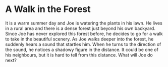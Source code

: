 # A Walk in the Forest

It is a warm summer day and Joe is watering the plants in his lawn. He lives in a rural area and there is a dense forest just beyond his own backyard. Since Joe has never explored this forest before, he decides to go for a walk to take in the beautiful scenery. As Joe walks deeper into the forest, he suddenly hears a sound that startles him. When he turns to the direction of the sound, he notices a shadowy figure in the distance. It could be one of his neighbours, but it is hard to tell from this distance. What will Joe do next? 